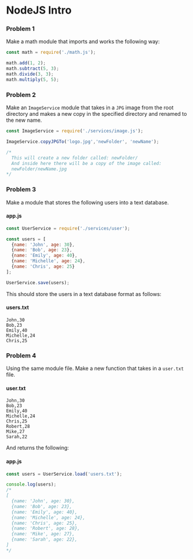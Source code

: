 # NodeJS Intro 

### Problem 1

Make a math module that imports and works the following way:

```javascript
const math = require('./math.js');

math.add(1, 2);
math.subtract(5, 3);
math.divide(3, 3);
math.multiply(5, 5);
```

### Problem 2

Make an `ImageService` module that takes in a `JPG` image from the root directory and makes a new copy in the specified directory and renamed to the new name.

```javascript
const ImageService = require('./services/image.js');

ImageService.copyJPGTo('logo.jpg','newFolder', 'newName');

/*
  This will create a new folder called: newFolder/
  And inside here there will be a copy of the image called:
  newFolder/newName.jpg
*/
```


### Problem 3

Make a module that stores the following users into a text database.

#### app.js
```javascript
const UserService = require('./services/user');

const users = [
  {name: 'John', age: 30},
  {name: 'Bob', age: 23},
  {name: 'Emily', age: 40},
  {name: 'Michelle', age: 24},
  {name: 'Chris', age: 25}
];

UserService.save(users);
```

This should store the users in a text database format as follows:

#### users.txt
```
John,30
Bob,23
Emily,40
Michelle,24
Chris,25
```

### Problem 4

Using the same module file. Make a new function that takes in a `user.txt` file.

#### user.txt

```
John,30
Bob,23
Emily,40
Michelle,24
Chris,25
Robert,28
Mike,27
Sarah,22
```

And returns the following: 

#### app.js
```javascript
const users = UserService.load('users.txt');

console.log(users);
/*
[
  {name: 'John', age: 30},
  {name: 'Bob', age: 23},
  {name: 'Emily', age: 40},
  {name: 'Michelle', age: 24},
  {name: 'Chris', age: 25},
  {name: 'Robert', age: 28},
  {name: 'Mike', age: 27},
  {name: 'Sarah', age: 22},
]
*/
```
